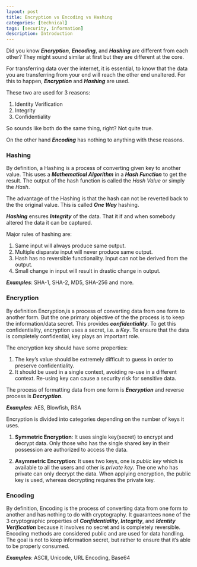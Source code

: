 ```yaml
---
layout: post
title: Encryption vs Encoding vs Hashing
categories: [technical]
tags: [security, information]
description: Introduction
---
```


Did you know **_Encryption_**, **_Encoding_**, and **_Hashing_** are different from each other? They might sound similar at first but they are different at the core.

For transferring data over the internet, it is essential, to know that the data you are transferring from your end will reach the other end unaltered. For this to happen, **_Encryption_** and **_Hashing_** are used.

These two are used for 3 reasons:

1. Identity Verification
2. Integrity
3. Confidentiality

So sounds like both do the same thing, right? Not quite true.

On the other hand **_Encoding_** has nothing to anything with these reasons.

### Hashing

By definition, a Hashing is a process of converting given key to another value. This uses a **_Mathematical Algorithm_** in a **_Hash Function_** to get the result. The output of the hash function is called the _Hash Value_ or simply the _Hash_.

The advantage of the Hashing is that the hash can not be reverted back to the the original value. This is called **_One Way_** hashing.

**_Hashing_** ensures **_Integrity_** of the data. That it if and when somebody altered the data it can be captured.

Major rules of hashing are:

1. Same input will always produce same output.
2. Multiple disparate input will never produce same output.
3. Hash has no reversible functionality. Input can not be derived from the output.
4. Small change in input will result in drastic change in output.

**_Examples_**: SHA-1, SHA-2, MD5, SHA-256 and more.

### Encryption

By definition Encryption,is a process of converting data from one form to another form. But the one primary objective of the the process is to keep the information/data secret. This provides **_confidentiality_**. To get this confidentiality, encryption uses a secret, i.e. a _Key_. To ensure that the data is completely confidential, key plays an important role.

The encryption key should have some properties:

1. The key’s value should be extremely difficult to guess in order to preserve confidentiality.
2. It should be used in a single context, avoiding re-use in a different context. Re-using key can cause a security risk for sensitive data.

The process of formatting data from one form is **_Encryption_** and reverse process is **_Decryption_**.

**_Examples_**: AES, Blowfish, RSA

Encryption is divided into categories depending on the number of keys it uses.

1. **Symmetric Encryption**:
   It uses single key(secret) to encrypt and decrypt data. Only those who has the single shared key in their possession are authorized to access the data.

2. **Asymmetric Encryption**:
   It uses two keys, one is _public key_ which is available to all the users and other is _private key_. The one who has private can only decrypt the data. When applying encryption, the public key is used, whereas decrypting requires the private key.

### Encoding

By definition, Encoding is the process of converting data from one form to another and has nothing to do with cryptography. It guarantees none of the 3 cryptographic properties of **_Confidentiality_**, **_Integrity_**, and **_Identity Verification_** because it involves no secret and is completely reversible. Encoding methods are considered public and are used for data handling. The goal is not to keep information secret, but rather to ensure that it’s able to be properly consumed.

**_Examples_**: ASCII, Unicode, URL Encoding, Base64
